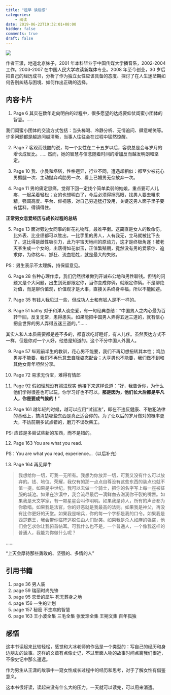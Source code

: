 ```yaml
---
title: "趁早 读后感"
categories:
    - 阅读
date: 2019-06-22T19:32:01+08:00
hidden: false
comments: true
draft: false
---
```


![](https://alwq.site/banner/reading-01.jpg)

作者王潇，地道北京妹子，2001 年本科毕业于中国传媒大学播音系，2002-2004 工作。2003-2007 在中国人民大学攻读新媒体专业。2008 年至今创业，30 岁后把自己的经历成书，分析了作为独立女性应该具备的态度、探讨了在人生迷茫期如何告别纠结与困境、如何作出正确的选择。

<!--more-->

## 内容卡片
1. Page 6
其实在数年走向明白的过程中，很多愿望的达成要仰仗闺蜜小团体的智慧。.....

我们闺蜜小团体的交流方式包括：当头棒喝、冷静分析、无情追问、肆意嘲笑等。许多问题都是越追问越清晰，当事人往往会在过程中猛然惊醒。

2. Page 7
客观而残酷的说，每一个女性在二十五岁以后，容貌总是会与岁月的增长成反比。..... 然而，她的智慧与信念随着时间的增加反而越发明朗和坚定。

3. Page 10
我、小曼和塔塔，性格迥异，行业不同，遭遇却相似：都至少被花心男劈腿一次、主动抛弃鸡肋男一次、看上已婚男无奈放弃一次。

4. Page 11
男的痛定思痛，觉得下回一定找个简单柔弱的姑娘，重点要可人儿疼，一起呆着轻松；女的也想明白了，今后必须得擦亮眼，找男人要去粗求精，强调高度、平台、仰视感，对自己穷追猛打没用，关键这男人面子里子要有猛料，得镇得住。

**正常男女恋爱经历与成长过程的总结**

5. Page 13
面对旁边女同事的鲜花礼物阵，最难平衡。这简直是女人的致命伤，比外表、比业绩都可以胜出，一比手里的男人，人有我无，立马就被比下去了。这比得是雌性吸引力，此乃宇宙天地间的原动力，这才是终极角逐！被老天爷生成一个女的，出落得如花似玉，正值繁殖期，竟然没有男的爱慕你、追求你，为你格斗、抓狂、流血牺牲，就是最大的失败。

PS：男生表示不太理解，持保留意见。

6. Page 28
各种心理作祟，我们仍然很难做到开诚布公地和男性聊钱。但钱的问题又是个大问题，出生到死都跟定你，当你变成你俩，就跟定你俩。不是聊绝对值，而是聊价值观，价值观才是大事，直接关系终身幸福，所以不能回避。

7. Page 35
有钱人我见过一些，但成功人士和有钱人是不一样的。

8. Page 51
kathy 对于和洋人谈恋爱，有一句经典总结：“中国男人之内心最为百转千回，反复无常，患得患失。如果能把中国男人弄得五迷三道的，就有信心把全世界的男人弄得五迷三道的。”......

其实人和人本质需要都是差不多的，都喜欢吃好睡好，有人儿疼。虽然表达方式不一样，但是你对一个人好，他总是知道的。这个不分中国人外国人。

9. Page 57
纵观前半生的教训，花心男不能要，我们不再幻想扭转其本性；鸡肋男亦不能要，我们不再乐意去自降姿态配合；大亨男也不能要，我们做不到和其他女青年坦然分享。

10. Page 72
易求无价宝，难得有情郎

10. Page 92 假如理想没有照进现实
他接下来这样说道：“好，我告诉你，为什么他们学得很差也可以玩，你学习好也不可以。**那是因为，他们长大后都是平凡人，你是要成气候的！**”

11. Page 161
越年轻的时候，越可以应用“试错法”，即在不违反健康、不触犯法律的基础上，搞清楚哪些东西是真正适合你的。为了让以后的岁月做对的概率更大，不妨前期多试点错的，磨刀不误砍柴工。

PS: 应该是多尝试些新的东西，而不是错的。

12. Page 163
You are what you read.

PS：You are what you read, experience...（以后补充）

13. Page 164 再见犀牛
>我想给你一切，可我一无所有。我想为你放弃一切，可我又没有什么可以放弃的。钱、地位、荣耀，我仅有的那一点点自尊没有这些东西的装点也就不值一提。如果是中世纪，我可以去做一个骑士，把你的名字写上每一座被征服的城池。如果在沙漠中，我会流尽最后一滴鲜血去滋润你干裂的嘴唇。如果我是天文学家，有一颗星星会叫作明明。如果我是诗人，所有的声音都为你歌唱。如果我是法官，你的好恶就是我最高的法则。如果我是神父，再没有比你更好的天堂。如果我是哨兵，你的每一个字都是我的口令。如果我是西楚霸王，我会带你临阵逃脱任由人们耻笑。如果我是杀人如麻的强盗，他们会乞求你让我俯首帖耳。可我什么也不是，一个普通人，一个像我这样的普通人，我能为你做什么呢？

......

“上天会厚待那些勇敢的、坚强的、多情的人”

## 引用书籍
1. page 36 男人装
2. page 59 瑞丽时尚先锋
3. page 95 恋爱的犀牛 死无葬身之地
4. page 156 一生的计划
5. page 157 秘密 不生病的智慧
6. page 163 王小波全集 三毛全集 张爱玲全集 王朔文集 百年孤独

## 感悟
这本书读起来比较轻松，感觉和大冰老师的作品是一个类型的：写自己的经历和身边朋友的故事。这样的文章有点像史记，不过里面人物的故事时间点离我们很近，不像史记中那么遥远。

作为男生从王潇的故事中一窥女性成长过程中的经历和思考，对于了解女性有借鉴意义。

这本书很好读，读起来没有什么大的压力。一天就可以读完，可以用来消遣。